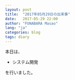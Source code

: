 ```yaml
---
layout: post
title:  "2017年05月29日の出来事"
date:   2017-05-29 22:00
author: "FUNABARA Masao"
lang: "ja"
categories: blog
tags: diary
---
```


本日は、

* システム開発

を行いました。
